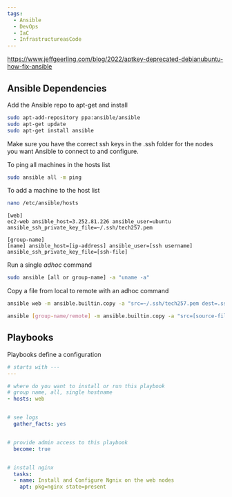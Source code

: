 ```yaml
---
tags:
  - Ansible
  - DevOps
  - IaC
  - InfrastructureasCode
---
```

https://www.jeffgeerling.com/blog/2022/aptkey-deprecated-debianubuntu-how-fix-ansible


## Ansible Dependencies

Add the Ansible repo to apt-get and install

```bash
sudo apt-add-repository ppa:ansible/ansible
sudo apt-get update
sudo apt-get install ansible
```

Make sure you have the correct ssh keys in the .ssh folder for the nodes you want Ansible to connect to and configure.

To ping all machines in the hosts list

```bash
sudo ansible all -m ping
```

To add a machine to the host list

```bash
nano /etc/ansible/hosts
```

```text
[web]
ec2-web ansible_host=3.252.81.226 ansible_user=ubuntu ansible_ssh_private_key_file=~/.ssh/tech257.pem
```

```text
[group-name]
[name] ansible_host=[ip-address] ansible_user=[ssh username] ansible_ssh_private_key_file=[ssh-file]
```

Run a single *adhoc* command

```bash
sudo ansible [all or group-name] -a "uname -a"
```


Copy a file from local to remote with an adhoc command

```bash
ansible web -m ansible.builtin.copy -a "src=~/.ssh/tech257.pem dest=.ssh/"

ansible [group-name/remote] -m ansible.builtin.copy -a "src=[source-file] dest= [destination-path]"
```

## Playbooks

Playbooks define a configuration

```yaml
# starts with ---
---

# where do you want to install or run this playbook
# group name, all, single hostname
- hosts: web


# see logs
  gather_facts: yes


# provide admin access to this playbook
  become: true


# install nginx
  tasks:
  - name: Install and Configure Ngnix on the web nodes
    apt: pkg=nginx state=present
```

